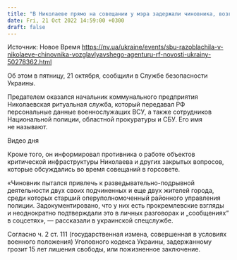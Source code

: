```yaml
---
title: "В Николаеве прямо на совещании у мэра задержали чиновника, возглавлявшего агентуру РФ — видео"
date: Fri, 21 Oct 2022 14:59:00 +0300
draft: false
---
```

Источник: Новое Время https://nv.ua/ukraine/events/sbu-razoblachila-v-nikolaeve-chinovnika-vozglavlyavshego-agenturu-rf-novosti-ukrainy-50278362.html


Об этом в пятницу, 21 октября, сообщили в Службе безопасности Украины.

Предателем оказался начальник коммунального предприятия Николаевская ритуальная служба, который передавал РФ персональные данные военнослужащих ВСУ, а также сотрудников Национальной полиции, областной прокуратуры и СБУ. Его имя не называют.

 Видео дня   

Кроме того, он информировал противника о работе объектов критической инфраструктуры Николаева и других закрытых вопросов, которые обсуждались во время совещаний в горсовете.

«Чиновник пытался привлечь к разведывательно-подрывной деятельности двух своих подчиненных и еще двух жителей города, среди которых старший оперуполномоченный районного управления полиции. Задокументировано, что у них есть прокремлевские взгляды и неоднократно подтверждали это в личных разговорах и „сообщениях“ в соцсетях», — рассказали в украинской спецслужбе.

Согласно ч. 2 ст. 111 (государственная измена, совершенная в условиях военного положения) Уголовного кодекса Украины, задержанному грозит 15 лет лишения свободы, или пожизненное заключение.
